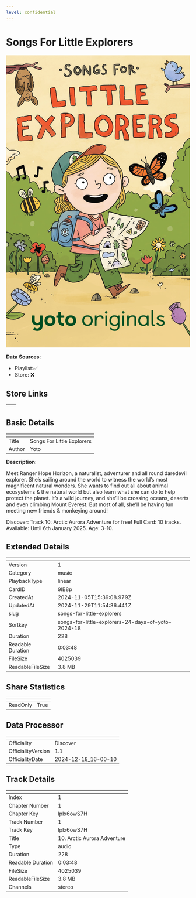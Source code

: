```yaml
---
level: confidential
---
```

# Songs For Little Explorers

![card_[9lB8p].png](../../img/cards/card_[9lB8p].png)

**Data Sources**: 

- Playlist:✅
- Store: ❌


## Store Links

| <!-- --> | <!-- --> |
| - | - |


## Basic Details

| <!-- --> | <!-- --> |
| - | - |
| Title | Songs For Little Explorers |
| Author | Yoto |

**Description**:

Meet Ranger Hope Horizon, a naturalist, adventurer and all round daredevil explorer. She’s sailing around the world to witness the world’s most magnificent natural wonders.
She wants to find out all about animal ecosystems & the natural world but also learn what she can do to help protect the planet.
It’s a wild journey, and she’ll be crossing oceans, deserts and even climbing Mount Everest. But most of all, she’ll be having fun meeting new friends & monkeying around!

Discover: Track 10: Arctic Aurora Adventure for free! 
Full Card: 10 tracks. 
Available: Until 6th January 2025. 
Age: 3-10.


## Extended Details

| <!-- --> | <!-- --> |
| - | - |
| Version | 1 |
| Category | music |
| PlaybackType | linear |
| CardID | 9lB8p |
| CreatedAt | 2024-11-05T15:39:08.979Z |
| UpdatedAt | 2024-11-29T11:54:36.441Z |
| slug | songs-for-little-explorers |
| Sortkey | songs-for-little-explorers-24-days-of-yoto-2024-18 |
| Duration | 228 |
| Readable Duration | 0:03:48 |
| FileSize | 4025039 |
| ReadableFileSize | 3.8 MB |


## Share Statistics

| <!-- --> | <!-- --> |
| - | - |
| ReadOnly | True |


## Data Processor

| <!-- --> | <!-- --> |
| - | - |
| Officiality | Discover
| OfficialityVersion | 1.1
| OfficialityDate | 2024-12-18_16-00-10


## Track Details

| <!-- --> | <!-- --> |
| - | - |
| Index | 1 |
| Chapter Number | 1 |
| Chapter Key | lpIx6owS7H |
| Track Number | 1 |
| Track Key | lpIx6owS7H |
| Title | 10. Arctic Aurora Adventure  |
| Type | audio |
| Duration | 228 |
| Readable Duration | 0:03:48 |
| FileSize | 4025039 |
| ReadableFileSize | 3.8 MB |
| Channels | stereo |

